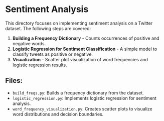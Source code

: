# Sentiment Analysis

This directory focuses on implementing sentiment analysis on a Twitter dataset. The following steps are covered:

1. **Building a Frequency Dictionary** - Counts occurrences of positive and negative words.
2. **Logistic Regression for Sentiment Classification** - A simple model to classify tweets as positive or negative.
3. **Visualization** - Scatter plot visualization of word frequencies and logistic regression results.

## Files:

- `build_freqs.py`: Builds a frequency dictionary from the dataset.
- `logistic_regression.py`: Implements logistic regression for sentiment analysis.
- `word_frequency_visualization.py`: Creates scatter plots to visualize word distributions and decision boundaries.
